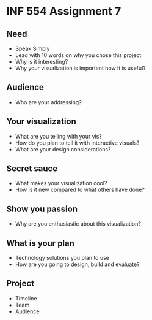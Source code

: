 # INF 554 Assignment 7

## Need
- Speak Simply
- Lead with 10 words on why you chose this project
- Why is it interesting?
- Why your visualization is important how it is useful?

## Audience
- Who are your addressing?

## Your visualization
- What are you telling with your vis?
- How do you plan to tell it with interactive visuals?
- What are your design considerations?

## Secret sauce
- What makes your visualization cool?
- How is it new compared to what others have done?

## Show you passion
- Why are you enthusiastic about this visualization?

## What is your plan
- Technology solutions you plan to use
- How are you going to design, build and evaluate?

## Project
- Timeline
- Team
- Audience